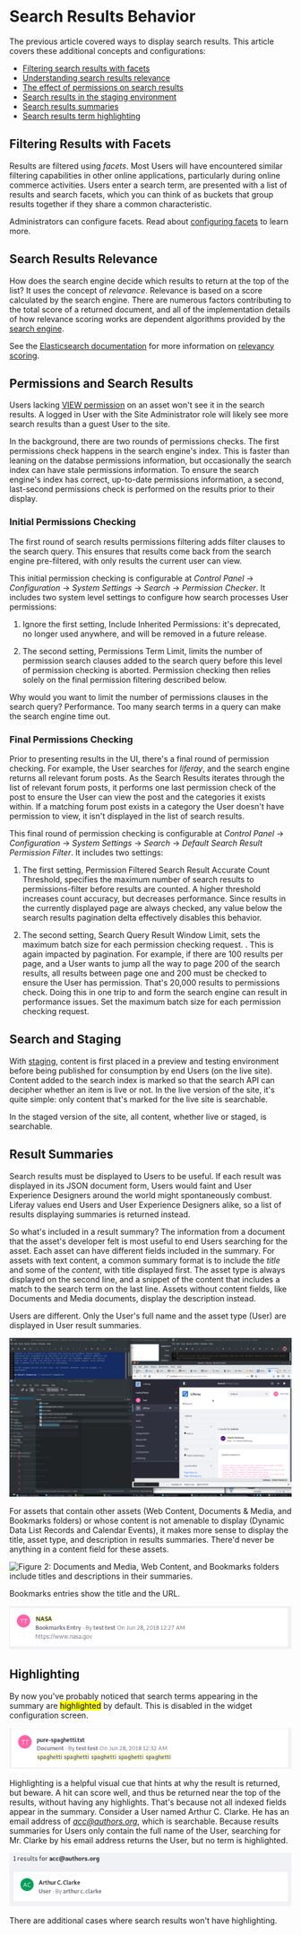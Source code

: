 # Search Results Behavior [](id=search-results-behavior)

The previous article covered ways to display search results. This
article covers these additional concepts and configurations: 

- [Filtering search results with facets](#filtering-results-with-facets)
- [Understanding search results relevance](#search-results-relevance)
- [The effect of permissions on search results](#permissions-and-search-results)
- [Search results in the staging environment](#search-and-staging)
- [Search results summaries](#result-summaries)
- [Search results term highlighting](#highlighting)

## Filtering Results with Facets [](id=filtering-results-with-facets)

Results are filtered using *facets*. Most Users will have encountered similar
filtering capabilities in other online applications, particularly during online
commerce activities. Users enter a search term, are presented with a list of
results and search facets, which you can think of as buckets that group results
together if they share a common characteristic.

Administrators can configure facets. Read about 
[configuring facets](/discover/portal/-/knowledge_base/7-1/configuring-facets) 
to learn more.

## Search Results Relevance [](id=search-results-relevance)

How does the search engine decide which results to return at the top of the
list? It uses the concept of *relevance*. Relevance is based on a score
calculated by the search engine. There are numerous factors contributing to the
total score of a returned document, and all of the implementation details of how
relevance scoring works are dependent algorithms provided by the 
[search engine](https://www.elastic.co/guide/en/elasticsearch/guide/current/relevance-intro.html#relevance-intro).

See the 
[Elasticsearch documentation](https://www.elastic.co/guide/en/elasticsearch/guide/current/scoring-theory.html#tfidf) 
for more information on 
[relevancy scoring](https://www.elastic.co/guide/en/elasticsearch/guide/current/relevance-intro.html#relevance-intro).

## Permissions and Search Results [](id=permissions-and-search-results)

Users lacking
[VIEW permission](/discover/portal/-/knowledge_base/7-1/roles-and-permissions) 
on an asset won't see it in the search results. A logged in User with the Site
Administrator role will likely see more search results than a guest User to the
site. 

In the background, there are two rounds of permissions checks. The first
permissions check happens in the search engine's index. This is faster than
leaning on the databse permissions information, but occasionally the search
index can have stale permissions information. To ensure the search engine's
index has correct, up-to-date permissions information, a second, last-second
permissions check is performed on the results prior to their display.

### Initial Permissions Checking [](id=initial-permissions-checking)

The first round of search results permissions filtering adds filter clauses to
the search query. This ensures that results come back from the search engine
pre-filtered, with only results the current user can view.

This initial permission checking is configurable at *Control Panel* &rarr;
*Configuration* &rarr; *System Settings* &rarr; *Search* &rarr; *Permission
Checker*. It includes two system level settings to configure how search
processes User permissions:

1.  Ignore the first setting, Include Inherited Permissions: it's deprecated,
    no longer used anywhere, and will be removed in a future release.

2.  The second setting, Permissions Term Limit, limits the number of permission
    search clauses added to the search query before this level of permission
    checking is aborted. Permission checking then relies solely on the final
    permission filtering described below.

Why would you want to limit the number of permissions clauses in the search
query? Performance. Too many search terms in a query can make the search engine
time out.

### Final Permissions Checking [](id=final-permissions-checking)

Prior to presenting results in the UI, there's a final round of permission
checking. For example, the User searches for *liferay*, and the search engine
returns all relevant forum posts. As the Search Results iterates through the
list of relevant forum posts, it performs one last permission check of the post
to ensure the User can view the post and the categories it exists within. If a
matching forum post exists in a category the User doesn't have permission to
view, it isn't displayed in the list of search results.

This final round of permission checking is configurable at *Control Panel*
&rarr; *Configuration* &rarr; *System Settings* &rarr; *Search* &rarr; *Default
Search Result Permission Filter*. It includes two settings:

1.  The first setting, Permission Filtered Search Result Accurate Count
    Threshold, specifies the maximum number of search results to
    permissions-filter before results are counted. A higher threshold increases
    count accuracy, but decreases performance. Since results in the currently
    displayed page are always checked, any value below the search results
    pagination delta effectively disables this behavior.

2.  The second setting, Search Query Result Window Limit, sets the maximum batch
    size for each permission checking request. <!-- OR limits the number of
    results to include in each permission checked request/response cycle to and
    from the search engine-->. This is again impacted by pagination. For
    example, if there are 100 results per page, and a User wants to jump all the
    way to page 200 of the search results, all results between page one and 200
    must be checked to ensure the User has permission. That's 20,000 results to
    permissions check. Doing this in one trip to and form the search engine can
    result in performance issues. Set the maximum batch size for each permission
    checking request. 

## Search and Staging [](id=search-and-staging)

With
[staging](/discover/portal/-/knowledge_base/7-1/staging-content-for-publication),
content is first placed in a preview and testing environment before being
published for consumption by end Users (on the live site). Content added to the
search index is marked so that the search API can decipher whether an item is
live or not. In the live version of the site, it's quite simple: only content
that's marked for the live site is searchable. 

In the staged version of the site, all content, whether live or staged, is
searchable.

## Result Summaries [](id=result-summaries)

Search results must be displayed to Users to be useful. If each result was
displayed in its JSON document form, Users would faint and User Experience
Designers around the world might spontaneously combust. Liferay values end Users
and User Experience Designers alike, so a list of results displaying summaries is
returned instead. 

So what's included in a result summary? The information from a document that the
asset's developer felt is most useful to end Users searching for the asset.
Each asset can have different fields included in the summary. For assets with
text content, a common summary format is to include the *title* and some of the
*content*, with title displayed first. The asset type is always displayed on the
second line, and a snippet of the content that includes a match to the search
term on the last line. Assets without content fields, like Documents and Media
documents, display the description instead.

Users are different. Only the User's full name and the asset type (User) are
displayed in User result summaries.

![Figure 1: User summaries contain only the User's full name.](../../../images/search-results-user.png)

For assets that contain other assets (Web Content, Documents & Media, and
Bookmarks folders) or whose content is not amenable to display (Dynamic Data
List Records and Calendar Events), it makes more sense to display the title,
asset type, and description in results summaries. There'd never be anything in a
content field for these assets.

![Figure 2: Documents and Media, Web Content, and Bookmarks folders include
titles and descriptions in their summaries.](../../../images/search-results-folder.png)

Bookmarks entries show the title and the URL.

![Figure 3: Bookmarks Entries summaries show the title and the URL.](../../../images/search-results-bookmark.png)

## Highlighting [](id=highlighting)

By now you've probably noticed that search terms appearing in the summary are
<mark>highlighted</mark> by default. This is disabled in the widget
configuration screen. 

![Figure 4: Some document summaries have lots of highlights, if the search term matches text that appears in the summary.](../../../images/search-results-highlight.png)

Highlighting is a helpful visual cue that hints at why the result is returned,
but beware. A hit can score well, and thus be returned near the top of the
results, without having any highlights. That's because not all indexed fields
appear in the summary. Consider a User named Arthur C. Clarke. He has an email
address of *acc@authors.org*, which is searchable. Because results summaries for
Users only contain the full name of the User, searching for Mr. Clarke by his
email address returns the User, but no term is highlighted. 

![Figure 5: Results that match the search term won't always have highlights.](../../../images/search-results-no-highlight.png)

There are additional cases where search results won't have highlighting.

